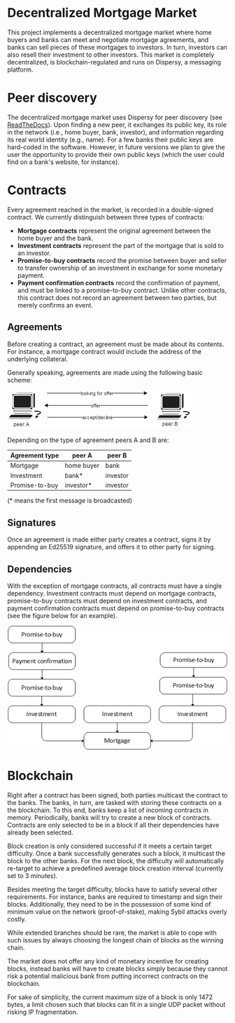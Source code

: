 # Decentralized Mortgage Market

This project implements a decentralized mortgage market where home buyers and banks can meet and negotiate mortgage agreements, and banks can sell pieces of these mortgages to investors. In turn, investors can also resell their investment to other investors. This market is completely decentralized, is blockchain-regulated and runs on Dispersy, a messaging platform.

# Peer discovery

The decentralized mortgage market uses Dispersy for peer discovery (see [ReadTheDocs](https://dispersy.readthedocs.io/)). Upon finding a new peer, it exchanges its public key, its role in the network (i.e., home buyer, bank, investor), and information regarding its real world identity (e.g., name). For a few banks their public keys are hard-coded in the software. However, in future versions we plan to give the user the opportunity to provide their own public keys (which the user could find on a bank's website, for instance).

# Contracts

Every agreement reached in the market, is recorded in a double-signed contract. We currently distinguish between three types of contracts:
- **Mortgage contracts** represent the original agreement between the home buyer and the bank.
- **Investment contracts** represent the part of the mortgage that is sold to an investor.
- **Promise-to-buy contracts** record the promise between buyer and seller to transfer ownership of an investment in exchange for some monetary payment.
- **Payment confirmation contracts** record the confirmation of payment, and must be linked to a promise-to-buy contract. Unlike other contracts, this contract does not record an agreement between two parties, but merely confirms an event.


## Agreements

Before creating a contract, an agreement must be made about its contents. For instance, a mortgage contract would include the address of the underlying collateral.

Generally speaking, agreements are made using the following basic scheme:

![Contract chain](docs/_static/agreement.png)

Depending on the type of agreement peers A and B are:

| Agreement type | peer A | peer B |
|-------------|------------|----------|
| Mortgage | home buyer | bank |
| Investment | bank* | investor |
| Promise-to-buy | investor* | investor |

(* means the first message is broadcasted)

## Signatures

Once an agreement is made either party creates a contract, signs it by appending an Ed25519 signature, and offers it to other party for signing.

## Dependencies

With the exception of mortgage contracts, all contracts must have a single dependency. Investment contracts must depend on mortgage contracts, promise-to-buy contracts must depend on investment contracts, and payment confirmation contracts must depend on promise-to-buy contracts (see the figure below for an example). 

![Contract chain](docs/_static/contract_chain.png)

# Blockchain

Right after a contract has been signed, both parties multicast the contract to the banks. The banks, in turn, are tasked with storing these contracts on a the blockchain. To this end, banks keep a list of incoming contracts in memory. Periodically, banks will try to create a new block of contracts. Contracts are only selected to be in a block if all their dependencies have already been selected.

Block creation is only considered successful if it meets a certain target difficulty. Once a bank successfully generates such a block, it multicast the block to the other banks. For the next block, the difficulty will automatically re-target to achieve a predefined average block creation interval (currently set to 3 minutes).

Besides meeting the target difficulty, blocks have to satisfy several other requirements. For instance, banks are required to timestamp and sign their blocks. Additionally, they need to be in the possession of some kind of minimum value on the network (proof-of-stake), making Sybil attacks overly costly.

While extended branches should be rare, the market is able to cope with such issues by always choosing the longest chain of blocks as the winning chain.

The market does not offer any kind of monetary incentive for creating blocks, instead banks will have to create blocks simply because they cannot risk a potential malicious bank from putting incorrect contracts on the blockchain.

For sake of simplicity, the current maximum size of a block is only 1472 bytes, a limit chosen such that blocks can fit in a single UDP packet without risking IP fragmentation.
